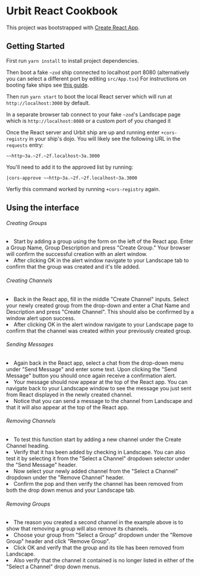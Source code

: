 # Urbit React Cookbook

This project was bootstrapped with [Create React App](https://github.com/facebook/create-react-app).

## Getting Started

First run `yarn install` to install project dependencies.

Then boot a fake `~zod` ship connected to localhost port 8080 (alternatively you can select a different port by editing `src/App.tsx`) For instructions on booting fake ships see [this guide](https://github.com/timlucmiptev/gall-guide/blob/62f4647b614dc201796204a0214629375a1a56bb/workflow.md).

Then run `yarn start` to boot the local React server which will run at `http://localhost:3000` by default.

In a separate browser tab connect to your fake `~zod`'s Landscape page which is `http://localhost:8080` or a custom port of you changed it

Once the React server and Urbit ship are up and running enter `+cors-registry` in your ship's dojo. You will likely see the following URL in the `requests` entry:

`~~http~3a.~2f.~2f.localhost~3a.3000`

You'll need to add it to the approved list by running:

`|cors-approve ~~http~3a.~2f.~2f.localhost~3a.3000`

Verfiy this command worked by running `+cors-registry` again.

## Using the interface

###### Creating Groups

<li>Start by adding a group using the form on the left of the React app. Enter a Group Name, Group Description and press "Create Group." Your browser will confirm the successful creation with an alert window.<br>
<li>After clicking OK in the alert window navigate to your Landscape tab to confirm that the group was created and it's tile added.<br>

###### Creating Channels

<li>Back in the React app, fill in the middle "Create Channel" inputs. Select your newly created group from the drop-down and enter a Chat Name and Description and press "Create Channel". This should also be confirmed by a window alert upon success.<br>
<li>After clicking OK in the alert window navigate to your Landscape page to confirm that the channel was created within your previously created group.<br>

###### Sending Messages

<li>Again back in the React app, select a chat from the drop-down menu under "Send Message" and enter some text. Upon clicking the "Send Message" button you should once again receive a confirmation alert.<br>
<li>Your message should now appear at the top of the React app. You can navigate back to your Landscape window to see the message you just sent from React displayed in the newly created channel.<br>
<li>Notice that you can send a message to the channel from Landscape and that it will also appear at the top of the React app.<br>

###### Removing Channels

<li>To test this function start by adding a new channel under the Create Channel heading.<br>
<li>Verify that it has been added by checking in Landscape. You can also test it by selecting it from the "Select a Channel" dropdown selector under the "Send Message" header.<br>
<li>Now select your newly added channel from the "Select a Channel" dropdown under the "Remove Channel" header.<br>
<li>Confirm the pop and then verify the channel has been removed from both the drop down menus and your Landscape tab.<br>

###### Removing Groups

<li>The reason you created a second channel in the example above is to show that removing a group will also remove its channels.<br>
<li>Choose your group from "Select a Group" dropdown under the "Remove Group" header and click "Remove Group".<br>
<li>Click OK and verify that the group and its tile has been removed from Landscape.<br>
<li>Also verify that the channel it contained is no longer listed in either of the "Select a Channel" drop down menus.<br>

